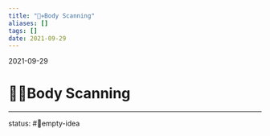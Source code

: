 ```yaml
---
title: "👨‍✈️Body Scanning"
aliases: []
tags: []
date: 2021-09-29
---
```

2021-09-29
# 👨‍✈️Body Scanning
___
status: #💭empty-idea